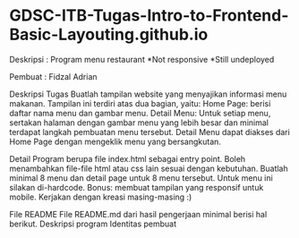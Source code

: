 # GDSC-ITB-Tugas-Intro-to-Frontend-Basic-Layouting.github.io

Deskripsi : Program menu restaurant 
*Not responsive
*Still undeployed

Pembuat : Fidzal Adrian

Deskripsi Tugas
Buatlah tampilan website yang menyajikan informasi menu makanan. Tampilan ini terdiri atas dua bagian, yaitu:
Home Page: berisi daftar nama menu dan gambar menu.
Detail Menu: Untuk setiap menu, sertakan halaman dengan gambar menu yang lebih besar dan minimal terdapat langkah pembuatan menu tersebut. Detail Menu dapat diakses dari Home Page dengan mengeklik menu yang bersangkutan.

Detail
Program berupa file index.html sebagai entry point.
Boleh menambahkan file-file html atau css lain sesuai dengan kebutuhan.
Buatlah minimal 8 menu dan detail page untuk 8 menu tersebut. Untuk menu ini silakan di-hardcode.
Bonus: membuat tampilan yang responsif untuk mobile.
Kerjakan dengan kreasi masing-masing :)

File README
File README.md dari hasil pengerjaan minimal berisi hal berikut.
Deskripsi program
Identitas pembuat
